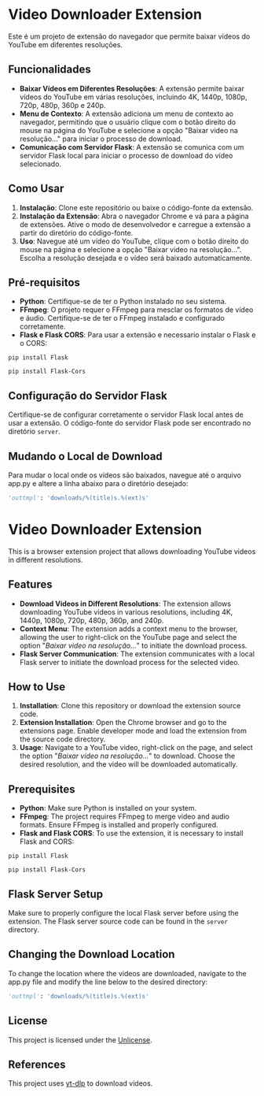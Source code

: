 # Video Downloader Extension

Este é um projeto de extensão do navegador que permite baixar vídeos do YouTube em diferentes resoluções.

## Funcionalidades

- **Baixar Vídeos em Diferentes Resoluções**: A extensão permite baixar vídeos do YouTube em várias resoluções, incluindo 4K, 1440p, 1080p, 720p, 480p, 360p e 240p.
- **Menu de Contexto**: A extensão adiciona um menu de contexto ao navegador, permitindo que o usuário clique com o botão direito do mouse na página do YouTube e selecione a opção "Baixar video na resolução..." para iniciar o processo de download.
- **Comunicação com Servidor Flask**: A extensão se comunica com um servidor Flask local para iniciar o processo de download do vídeo selecionado.

## Como Usar

1. **Instalação**: Clone este repositório ou baixe o código-fonte da extensão.
2. **Instalação da Extensão**: Abra o navegador Chrome e vá para a página de extensões. Ative o modo de desenvolvedor e carregue a extensão a partir do diretório do código-fonte.
3. **Uso**: Navegue até um vídeo do YouTube, clique com o botão direito do mouse na página e selecione a opção "Baixar video na resolução...". Escolha a resolução desejada e o vídeo será baixado automaticamente.

## Pré-requisitos

- **Python**: Certifique-se de ter o Python instalado no seu sistema.
- **FFmpeg**: O projeto requer o FFmpeg para mesclar os formatos de vídeo e áudio. Certifique-se de ter o FFmpeg instalado e configurado corretamente.
- **Flask e Flask CORS**: Para usar a extensão e necessario instalar o Flask e o CORS:
```
pip install Flask
```

```
pip install Flask-Cors
```


## Configuração do Servidor Flask

Certifique-se de configurar corretamente o servidor Flask local antes de usar a extensão. O código-fonte do servidor Flask pode ser encontrado no diretório `server`.

## Mudando o Local de Download

Para mudar o local onde os vídeos são baixados, navegue até o arquivo app.py e altere a linha abaixo para o diretório desejado:

```python
'outtmpl': 'downloads/%(title)s.%(ext)s'
```





# Video Downloader Extension

This is a browser extension project that allows downloading YouTube videos in different resolutions.

## Features

- **Download Videos in Different Resolutions**: The extension allows downloading YouTube videos in various resolutions, including 4K, 1440p, 1080p, 720p, 480p, 360p, and 240p.
- **Context Menu**: The extension adds a context menu to the browser, allowing the user to right-click on the YouTube page and select the option "*Baixar video na resolução...*" to initiate the download process.
- **Flask Server Communication**: The extension communicates with a local Flask server to initiate the download process for the selected video.

## How to Use

1. **Installation**: Clone this repository or download the extension source code.
2. **Extension Installation**: Open the Chrome browser and go to the extensions page. Enable developer mode and load the extension from the source code directory.
3. **Usage**: Navigate to a YouTube video, right-click on the page, and select the option "*Baixar video na resolução...*" to download. Choose the desired resolution, and the video will be downloaded automatically.

## Prerequisites

- **Python**: Make sure Python is installed on your system.
- **FFmpeg**: The project requires FFmpeg to merge video and audio formats. Ensure FFmpeg is installed and properly configured.
- **Flask and Flask CORS**: To use the extension, it is necessary to install Flask and CORS:
```
pip install Flask
```

```
pip install Flask-Cors
```

## Flask Server Setup

Make sure to properly configure the local Flask server before using the extension. The Flask server source code can be found in the `server` directory.

## Changing the Download Location

To change the location where the videos are downloaded, navigate to the app.py file and modify the line below to the desired directory:

```python
'outtmpl': 'downloads/%(title)s.%(ext)s'
```

## License

This project is licensed under the [Unlicense](LICENSE).

## References

This project uses [yt-dlp](https://github.com/yt-dlp/yt-dlp) to download videos.